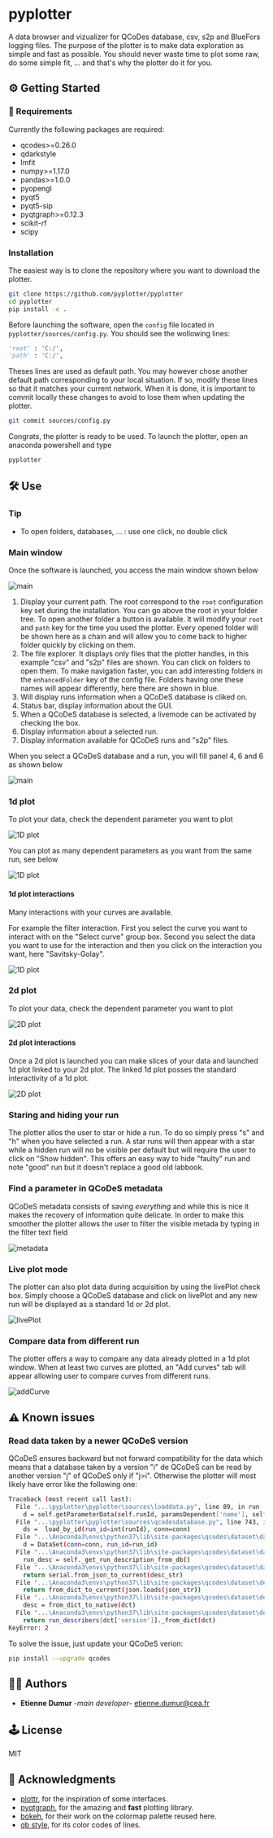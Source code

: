 # pyplotter

A data browser and vizualizer for QCoDes database, csv, s2p and BlueFors logging files. The purpose of the plotter is to make data exploration as simple and fast as possible. You should never waste time to plot some raw, do some simple fit, ... and that's why the plotter do it for you.


## ⚙️ Getting Started

### 🔗 Requirements

Currently the following packages are required:
* qcodes>=0.26.0
* qdarkstyle
* lmfit
* numpy>=1.17.0
* pandas>=1.0.0
* pyopengl
* pyqt5
* pyqt5-sip
* pyqtgraph>=0.12.3
* scikit-rf
* scipy

### Installation

The easiest way is to clone the repository where you want to download the plotter.

```bash
git clone https://github.com/pyplotter/pyplotter
cd pyplotter
pip install -e .
```

Before launching the software, open the `config` file located in `pyplotter/sources/config.py`. You should see the wollowing lines:

```python
'root' : 'C:/',
'path' : 'C:/',
```

Theses lines are used as default path. You may however chose another default path corresponding to your local situation. If so, modify these lines so that it matches your current network. When it is done, it is important to commit locally these changes to avoid to lose them when updating the plotter.

```bash
git commit sources/config.py
```

Congrats, the plotter is ready to be used.
To launch the plotter, open an anaconda powershell and type

```bash
pyplotter
```

## 🛠️ Use

### Tip

* To open folders, databases, ... : use one click, no double click

### Main window

Once the software is launched, you access the main window shown below


![main](doc/main_03.png)

1. Display your current path. The root correspond to the `root` configuration key set during the installation. You can go above the root in your folder tree. To open another folder a button is available. It will modify your `root` and `path` key for the time you used the plotter. Every opened folder will be shown here as a chain and will allow you to come back to higher folder quickly by clicking on them.
2. The file explorer. It displays only files that the plotter handles, in this example "csv" and "s2p" files are shown. You can click on folders to open them. To make navigation faster, you can add interesting folders in the `enhancedFolder` key of the config file. Folders having one these names will appear differently, here there are shown in blue.
3. Will display runs information when a QCoDeS database is cliked on.
4. Status bar, display information about the GUI.
5. When a QCoDeS database is selected, a livemode can be activated by checking the box.
6. Display information about a selected run.
7. Display information available for QCoDeS runs and "s2p" files.

When you select a QCoDeS database and a run, you will fill panel 4, 6 and 6 as shown below

![main](doc/main_02.png)

### 1d plot

To plot your data, check the dependent parameter you want to plot

![1D plot](doc/main_04.gif)

You can plot as many dependent parameters as you want from the same run, see below

![1D plot](doc/main_05.png)

#### 1d plot interactions

Many interactions with your curves are available.

For example the filter interaction.
First you select the curve you want to interact with on the "Select curve" group box.
Second you select the data you want to use for the interaction and then you click on the interaction you want, here "Savitsky-Golay".

![1D plot](doc/plot_1d_02.gif)

### 2d plot

To plot your data, check the dependent parameter you want to plot

![2D plot](doc/main_05.gif)

#### 2d plot interactions

Once a 2d plot is launched you can make slices of your data and launched 1d plot linked to your 2d plot.
The linked 1d plot posses the standard interactivity of a 1d plot.

![2D plot](doc/plot_2d_02.gif)

### Staring and hiding your run

The plotter allos the user to star or hide a run.
To do so simply press "s" and "h" when you have selected a run.
A star runs will then appear with a star while a hidden run will no be visible per default but will require the user to click on "Show hidden".
This offers an easy way to hide "faulty" run and note "good" run but it doesn't replace a good old labbook.

### Find a parameter in QCoDeS metadata

QCoDeS metadata consists of saving *everything* and while this is nice it makes the recovery of information quite delicate.
In order to make this smoother the plotter allows the user to filter the visible metada by typing in the filter text field

![metadata](doc/main_06.gif)

### Live plot mode

The plotter can also plot data during acquisition by using the livePlot check box.
Simply choose a QCoDeS database and click on livePlot and any new run will be displayed as a standard 1d or 2d plot.

![livePlot](doc/livePlot_01.gif)

### Compare data from different run

The plotter offers a way to compare any data already plotted in a 1d plot window.
When at least two curves are plotted, an "Add curves" tab will appear allowing user to compare curves from different runs.

![addCurve](doc/addCurve_01.gif)


## ⚠️ Known issues

### Read data taken by a newer QCoDeS version

QCoDeS ensures backward but not forward compatibility for the data which means that a database taken by a version "i" de QCoDeS can be read by another version "j" of QCoDeS only if "j>i".
Otherwise the plotter will most likely have error like the following one:
```bash
Traceback (most recent call last):
  File "...\pyplotter\pyplotter\sources\loaddata.py", line 89, in run
    d = self.getParameterData(self.runId, paramsDependent['name'], self.signals.updateProgressBar, self.progressBarKey)
  File "...\pyplotter\pyplotter\sources\qcodesdatabase.py", line 743, in getParameterData
    ds =  load_by_id(run_id=int(runId), conn=conn)
  File "...\Anaconda3\envs\python37\lib\site-packages\qcodes\dataset\data_set.py", line 1228, in load_by_id
    d = DataSet(conn=conn, run_id=run_id)
  File "...\Anaconda3\envs\python37\lib\site-packages\qcodes\dataset\data_set.py", line 295, in __init__
    run_desc = self._get_run_description_from_db()
  File "...\Anaconda3\envs\python37\lib\site-packages\qcodes\dataset\data_set.py", line 559, in _get_run_description_from_db
    return serial.from_json_to_current(desc_str)
  File "...\Anaconda3\envs\python37\lib\site-packages\qcodes\dataset\descriptions\versioning\serialization.py", line 115, in from_json_to_current
    return from_dict_to_current(json.loads(json_str))
  File "...\Anaconda3\envs\python37\lib\site-packages\qcodes\dataset\descriptions\versioning\serialization.py", line 70, in from_dict_to_current
    desc = from_dict_to_native(dct)
  File "...\Anaconda3\envs\python37\lib\site-packages\qcodes\dataset\descriptions\versioning\serialization.py", line 63, in from_dict_to_native
    return run_describers[dct['version']]._from_dict(dct)
KeyError: 2
```

To solve the issue, just update your QCoDeS verion:
```bash
pip install --upgrade qcodes
```

## 👷🏼 Authors

* **Etienne Dumur** -*main developer*- etienne.dumur@cea.fr

## 🕹️ License

MIT

## 🙏 Acknowledgments

* [plottr](https://github.com/toolsforexperiments/plottr), for the inspiration of some interfaces.
* [pyqtgraph](http://www.pyqtgraph.org/), for the amazing and **fast** plotting library.
* [bokeh](https://github.com/bokeh/bokeh/blob/7cc500601cdb688c4b6b2153704097f3345dd91c/bokeh/palettes.py), for their work on the colormap palette reused here.
* [qb style](https://github.com/quantumblacklabs/qbstyles), for its color codes of lines.
